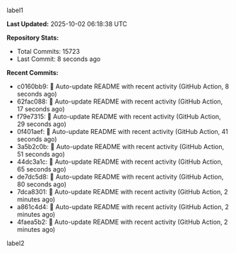 
label1 
<!-- ACTIVITY_START -->
**Last Updated:** 2025-10-02 06:18:38 UTC

**Repository Stats:**
- Total Commits: 15723
- Last Commit: 8 seconds ago

**Recent Commits:**
- c0160bb9: 🤖 Auto-update README with recent activity (GitHub Action, 8 seconds ago)
- 62fac088: 🤖 Auto-update README with recent activity (GitHub Action, 17 seconds ago)
- f79e7315: 🤖 Auto-update README with recent activity (GitHub Action, 29 seconds ago)
- 0f401aef: 🤖 Auto-update README with recent activity (GitHub Action, 41 seconds ago)
- 3a5b2c0b: 🤖 Auto-update README with recent activity (GitHub Action, 51 seconds ago)
- 44dc3a1c: 🤖 Auto-update README with recent activity (GitHub Action, 65 seconds ago)
- de7dc5d8: 🤖 Auto-update README with recent activity (GitHub Action, 80 seconds ago)
- 7dca8301: 🤖 Auto-update README with recent activity (GitHub Action, 2 minutes ago)
- a861c4d4: 🤖 Auto-update README with recent activity (GitHub Action, 2 minutes ago)
- 4faea5b2: 🤖 Auto-update README with recent activity (GitHub Action, 2 minutes ago)
<!-- ACTIVITY_END -->

label2
